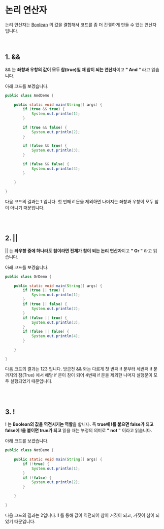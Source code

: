 # **논리 연산자**
논리 연산자는 [Boolean](https://github.com/uuuuuuuk/Java-Egoing/blob/main/Boolean.md) 의 값을 결합해서 코드를 좀 더 간결하게 만들 수 있는 연산자입니다.  
<br><br>

## **1. &&**
&& 는 **좌항과 우항의 값이 모두 참(true)일 때 참이 되는 연산자**이고 **" And "** 라고 읽습니다. 

아래 코드를 보겠습니다.
```java
public class AndDemo {
 
    public static void main(String[] args) {
        if (true && true) {
            System.out.println(1);
        }
 
        if (true && false) {
            System.out.println(2);
        }
 
        if (false && true) {
            System.out.println(3);
        }
 
        if (false && false) {
            System.out.println(4);
        }
 
    }
 
}
```

다음 코드의 결과는 1 입니다. 첫 번째 if 문을 제외하면 나머지는 좌항과 우항이 모두 참이 아니기 때문입니다.

<br><br>

## **2. ||**
|| 는 **좌우항 중에 하나라도 참이라면 전체가 참이 되는 논리 연산자**이고 **" Or "** 라고 읽습니다.

아래 코드를 보겠습니다.
```java
public class OrDemo {
 
    public static void main(String[] args) {
        if (true || true) {
            System.out.println(1);
        }
        if (true || false) {
            System.out.println(2);
        }
        if (false || true) {
            System.out.println(3);
        }
        if (false || false) {
            System.out.println(4);
        }
 
    }
 
}
```
다음 코드의 결과는 123 입니다. 방금전 && 와는 다르게 첫 번째 if 문부터 세번째 if 문까지의 참(True) 에서 해당 if 문이 참이 되어 4번째 if 문을 제외한 나머지 실행문이 모두 실행되었기 때문입니다.

<br><br>

## **3. !**
! 는 **Boolean의 값을 역전시키는 역할**을 합니다. 즉 **true에 !를 붙으면 false가 되고 false에 !을 붙이면 true가 되고** 읽을 때는 부정의 의미로 **" not "** 이라고 읽습니다.

아래 코드를 보겠습니다.
```java
public class NotDemo {
 
    public static void main(String[] args) {
        if (!true) {
            System.out.println(1);
        }
        if (!false) {
            System.out.println(2);
        }
 
    }
 
}
```
다음 코드의 결과는 2입니다. **!** 를 통해 값이 역전되어 참이 거짓이 되고, 거짓이 참이 되었기 때문입니다.